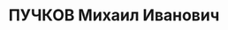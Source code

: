 ---
title: ПУЧКОВ Михаил Иванович
description: 'Род. 1894, г. Артемовск, Донецкая обл., УССР, русский, обр: высшее.
  Род занятий: директор Березниковского химкомбината, прож: г. Березники, Пермская
  обл.. Арест. 26.08.1937. Приговор: 14.01.1938, обв.: шп., терр., диверс., КРД -
  ВМН, конфискация имущества. Реабилитация - Военная коллегия Верховного Суда СССР,
  19.017.1957'
---